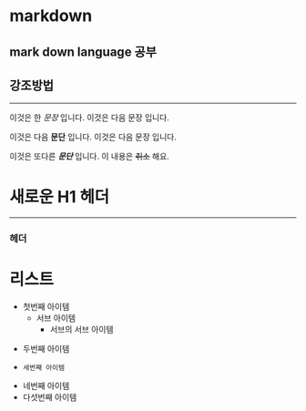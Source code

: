 # markdown
mark down language 공부
---------------
## 강조방법
---------------
이것은 한 *문장* 입니다.
이것은 다음  문장 입니다.

이것은 다음 **문단** 입니다.
이것은 다음 문장 입니다. 

이것은 또다른 ***문단*** 입니다.
이 내용은 ~~취소~~ 해요.
# 새로운 H1 헤더
---------------
### 헤더

# 리스트
- 첫번째 아이템
  - 서브 아이템
    - 서브의 서브 아이템 
* 두번째 아이템
-     세번째 아이템
+ 네번째 아이템
+ 다섯번째 아이템
